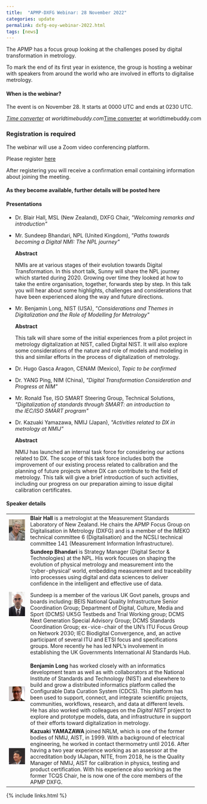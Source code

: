 ```yaml
---
title:  "APMP-DXFG Webinar: 28 November 2022"
categories: update
permalink: dxfg-eoy-webinar-2022.html
tags: [news]
---
```

The APMP has a focus group looking at the challenges posed by digital transformation in metrology. 

To mark the end of its first year in existence, the group is hosting a webinar with speakers from around the world who are involved in efforts to digitalise metrology.  

#### When is the webinar?

The event is on November 28. It starts at 0000 UTC and ends at 0230 UTC.

<div class="wtb-ew-v1" style="width: 560px; display:inline-block"><script src="https://www.worldtimebuddy.com/event_widget.js?h=100&md=11/28/2022&mt=00.00&ml=2.50&sts=0&sln=0&wt=ew-ltc"></script><i><a target="_blank" href="https://www.worldtimebuddy.com/">Time converter</a> at worldtimebuddy.com</i><noscript><a href="https://www.worldtimebuddy.com/">Time converter</a> at worldtimebuddy.com</noscript><script>window[wtb_event_widgets.pop()].init()</script></div> 

### Registration is required

The webinar will use a Zoom video conferencing platform. 

Please register [here](https://us02web.zoom.us/webinar/register/WN_sHiU01S3SPCu875jsj6HYg)

After registering you will receive a confirmation email containing information about joining the meeting.  

#### As they become available, further details will be posted here

#### Presentations

* Dr. Blair Hall, MSL (New Zealand), DXFG Chair, _"Welcoming remarks and introduction"_
    
* Mr. Sundeep Bhandari, NPL (United Kingdom), _"Paths towards becoming a Digital NMI: The NPL journey"_

   **Abstract** 
   
   NMIs are at various stages of their evolution towards Digital Transformation. In this short talk, Sunny will share the NPL journey which started during 2020. Growing over time they looked at how to take the entire organisation, together, forwards step by step. In this talk you will hear about some highlights, challenges and considerations that have been experienced along the way and future directions.     
   
* Mr. Benjamin Long, NIST (USA), _"Considerations and Themes in Digitalization and the Role of Modelling for Metrology"_ 

   **Abstract** 
   
   This talk will share some of the initial experiences from a pilot project in metrology digitalization at NIST, called Digital NIST. 
   It will also explore some considerations of the nature and role of models and modeling in this and similar efforts in the process of digitalization of metrology.
    
* Dr. Hugo Gasca Aragon, CENAM (Mexico), _Topic to be confirmed_ 
    
* Dr. YANG Ping, NIM (China), _"Digital Transformation Consideration and Progress at NIM"_
    
* Mr. Ronald Tse, ISO SMART Steering Group, Technical Solutions, _"Digitalization of standards through SMART: an introduction to the IEC/ISO SMART program"_
    
* Dr. Kazuaki Yamazawa, NMIJ (Japan), _"Activities related to DX in metrology at NMIJ"_

   **Abstract** 
   
    NMIJ has launched an internal task force for considering our actions related to DX. 
    The scope of this task force includes both the improvement of our existing process related to calibration and the planning of future projects where DX can contribute to the field of metrology. 
    This talk will give a brief introduction of such activities, including our progress on our preparation aiming to issue digital calibration certificates.
  
#### Speaker details   
 
   <table>
   <tr>
   <td ><img src="supplied\BDH.jpg"></td>
   <td style="vertical-align: middle"><b>Blair Hall</b> is a metrologist at the Measurement Standards Laboratory of New Zealand. He chairs the APMP Focus Group on Digitalisation in Metrology (DXFG) and is a member of the IMEKO technical committee 6 (Digitalisation) and the NCSLI technical committee 141 (Measurement Information Infrastructure). </td>  
   </tr> 
   <tr>   
   <td><img src="supplied\SP.jpg"></td>
   <td style="vertical-align: middle"><b>Sundeep Bhandari</b> is Strategy Manager (Digital Sector & Technologies) at the NPL. His work focuses on shaping the evolution of physical metrology and measurement into the ‘cyber-physical’ world, embedding measurement and traceability into processes using digital and data sciences to deliver confidence in the intelligent and effective use of data.
    <p>
    Sundeep is a member of the various UK Govt panels, groups and boards including: BEIS National Quality Infrastructure Senior Coordination Group; Department of Digital, Culture, Media and Sport (DCMS) UK5G Testbeds and Trial Working group; DCMS Next Generation Special Advisory Group; DCMS Standards Coordination Group; ex-vice-chair of the UN’s ITU Focus Group on Network 2030; IEC Biodigital Convergence, and, an active participant of several ITU and ETSI focus and specifications groups.  More recently he has led NPL’s involvement in establishing the UK Governments International AI Standards Hub.</p></td>   
   </tr>
   <tr>   
   <td align="center" valign="middle"><img src="supplied\BL.jpg"></td>
   <td style="vertical-align: middle"><b>Benjamin Long</b> has worked closely with an informatics development team as well as with collaborators at the National Institute of Standards and Technology (NIST) and elsewhere to build and grow a distributed informatics platform called the Configurable Data Curation System (CDCS). This platform has been used to support, connect, and integrate scientific projects, communities, workflows, research, and data at different levels. He has also worked with colleagues on the <em>Digital NIST</em> project to explore and prototype models, data, and infrastructure in support of their efforts toward digitalization in metrology. </td>   
   </tr>
   <tr>   
   <td align="center" valign="middle"><img src="supplied\FB_IMG_1628767738587trim.jpg"></td>
   <td style="vertical-align: middle"><b>Kazuaki YAMAZAWA</b> joined NRLM, which is one of the former bodies of NMIJ, AIST, in 1999. With a background of electrical engineering, he worked in contact thermometry until 2016. After having a two year experience working as an assessor at the accreditation body IAJapan, NITE, from 2018, he is the Quality Manager of NMIJ, AIST for calibration in physics, testing and product certification. With his experience also working as the former TCQS Chair, he is now one of the core members of the APMP DXFG.</td>   
   </tr>
   </table>

{% include links.html %}
